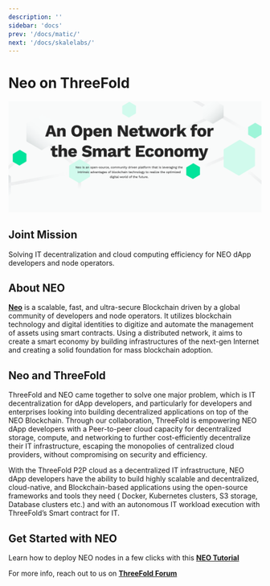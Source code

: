 ```yaml
---
description: ''
sidebar: 'docs'
prev: '/docs/matic/'
next: '/docs/skalelabs/'
---
```


# Neo on ThreeFold

![](./img/intro.png)


## Joint Mission

Solving IT decentralization and cloud computing efficiency for NEO dApp developers and node operators. 

## About NEO 
  
**[Neo](https://neo.org/)** is a scalable, fast, and ultra-secure Blockchain driven by a global community of developers and node operators. It utilizes blockchain technology and digital identities to digitize and automate the management of assets using smart contracts. Using a distributed network, it aims to create a smart economy by building infrastructures of the next-gen Internet and creating a solid foundation for mass blockchain adoption.

## Neo and ThreeFold
  
ThreeFold and NEO came together to solve one major problem, which is IT decentralization for dApp developers, and particularly for developers and enterprises looking into building decentralized applications on top of the NEO Blockchain. Through our collaboration, ThreeFold is empowering NEO dApp developers with a Peer-to-peer cloud capacity for decentralized storage, compute, and networking to further cost-efficiently decentralize their IT infrastructure, escaping the monopolies of centralized cloud providers, without compromising on security and efficiency.

With the ThreeFold P2P cloud as a decentralized IT infrastructure, NEO dApp developers have the ability to build highly scalable and decentralized, cloud-native, and Blockchain-based applications using the open-source frameworks and tools they need ( Docker, Kubernetes clusters, S3 storage, Database clusters etc.) and with an autonomous IT workload execution with ThreeFold’s Smart contract for IT.  


## Get Started with NEO 

Learn how to deploy NEO nodes in a few clicks with this **[NEO Tutorial](https://forum.threefold.io/t/how-to-deploy-a-neo-node-in-5-steps-on-threefold-grid/549)**

For more info, reach out to us on **[ThreeFold Forum](https://forum.threefold.io/)**
